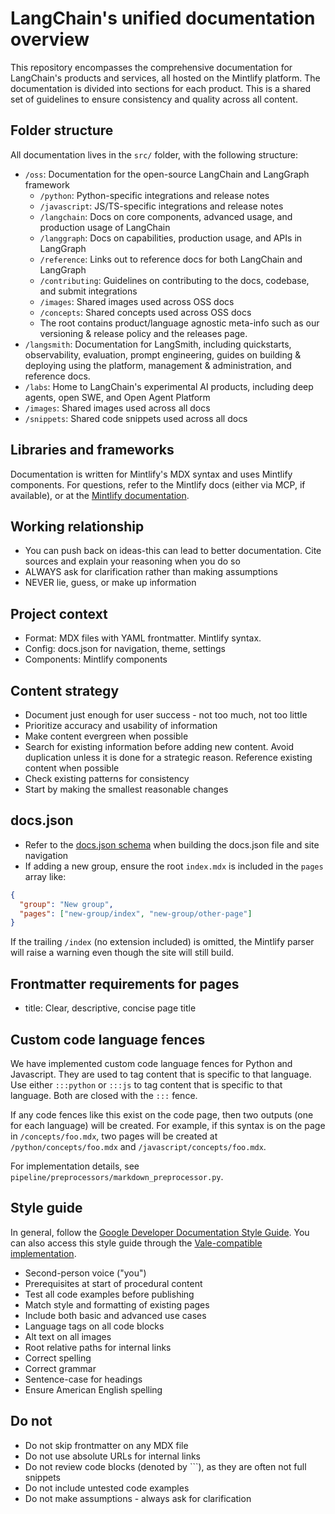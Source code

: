 # LangChain's unified documentation overview

This repository encompasses the comprehensive documentation for LangChain's products and services, all hosted on the Mintlify platform. The documentation is divided into sections for each product. This is a shared set of guidelines to ensure consistency and quality across all content.

## Folder structure

All documentation lives in the `src/` folder, with the following structure:

- `/oss`: Documentation for the open-source LangChain and LangGraph framework
    - `/python`: Python-specific integrations and release notes
    - `/javascript`: JS/TS-specific integrations and release notes
    - `/langchain`: Docs on core components, advanced usage, and production usage of LangChain
    - `/langgraph`: Docs on capabilities, production usage, and APIs in LangGraph
    - `/reference`: Links out to reference docs for both LangChain and LangGraph
    - `/contributing`: Guidelines on contributing to the docs, codebase, and submit integrations
    - `/images`: Shared images used across OSS docs
    - `/concepts`: Shared concepts used across OSS docs
    - The root contains product/language agnostic meta-info such as our versioning & release policy and the releases page.
- `/langsmith`: Documentation for LangSmith, including quickstarts, observability, evaluation, prompt engineering, guides on building & deploying using the platform, management & administration, and reference docs.
- `/labs`: Home to LangChain's experimental AI products, including deep agents, open SWE, and Open Agent Platform
- `/images`: Shared images used across all docs
- `/snippets`: Shared code snippets used across all docs

## Libraries and frameworks

Documentation is written for Mintlify's MDX syntax and uses Mintlify components. For questions, refer to the Mintlify docs (either via MCP, if available), or at the [Mintlify documentation](https://docs.mintlify.com/docs/introduction).

## Working relationship

- You can push back on ideas-this can lead to better documentation. Cite sources and explain your reasoning when you do so
- ALWAYS ask for clarification rather than making assumptions
- NEVER lie, guess, or make up information

## Project context

- Format: MDX files with YAML frontmatter. Mintlify syntax.
- Config: docs.json for navigation, theme, settings
- Components: Mintlify components

## Content strategy

- Document just enough for user success - not too much, not too little
- Prioritize accuracy and usability of information
- Make content evergreen when possible
- Search for existing information before adding new content. Avoid duplication unless it is done for a strategic reason. Reference existing content when possible
- Check existing patterns for consistency
- Start by making the smallest reasonable changes

## docs.json

- Refer to the [docs.json schema](https://mintlify.com/docs.json) when building the docs.json file and site navigation
- If adding a new group, ensure the root `index.mdx` is included in the `pages` array like:

```json
{
  "group": "New group",
  "pages": ["new-group/index", "new-group/other-page"]
}
```

If the trailing `/index` (no extension included) is omitted, the Mintlify parser will raise a warning even though the site will still build.

## Frontmatter requirements for pages

- title: Clear, descriptive, concise page title

## Custom code language fences

We have implemented custom code language fences for Python and Javascript. They are used to tag content that is specific to that language. Use either `:::python` or `:::js` to tag content that is specific to that language. Both are closed with the `:::` fence.

If any code fences like this exist on the code page, then two outputs (one for each language) will be created. For example, if this syntax is on the page in `/concepts/foo.mdx`, two pages will be created at `/python/concepts/foo.mdx` and `/javascript/concepts/foo.mdx`.

For implementation details, see `pipeline/preprocessors/markdown_preprocessor.py`.

## Style guide

In general, follow the [Google Developer Documentation Style Guide](https://developers.google.com/style). You can also access this style guide through the [Vale-compatible implementation](https://github.com/errata-ai/Google).

- Second-person voice ("you")
- Prerequisites at start of procedural content
- Test all code examples before publishing
- Match style and formatting of existing pages
- Include both basic and advanced use cases
- Language tags on all code blocks
- Alt text on all images
- Root relative paths for internal links
- Correct spelling
- Correct grammar
- Sentence-case for headings
- Ensure American English spelling

## Do not

- Do not skip frontmatter on any MDX file
- Do not use absolute URLs for internal links
- Do not review code blocks (denoted by ```), as they are often not full snippets
- Do not include untested code examples
- Do not make assumptions - always ask for clarification

